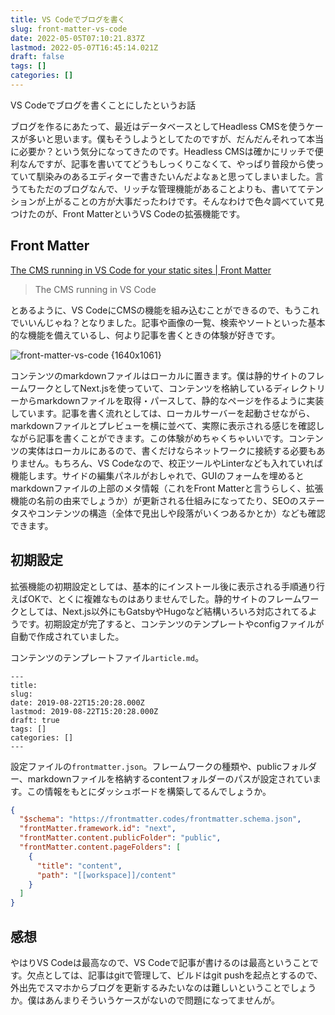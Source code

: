 ```yaml
---
title: VS Codeでブログを書く
slug: front-matter-vs-code
date: 2022-05-05T07:10:21.837Z
lastmod: 2022-05-07T16:45:14.021Z
draft: false
tags: []
categories: []
---
```

VS Codeでブログを書くことにしたというお話

ブログを作るにあたって、最近はデータベースとしてHeadless CMSを使うケースが多いと思います。僕もそうしようとしてたのですが、だんだんそれって本当に必要か？という気分になってきたのです。Headless CMSは確かにリッチで便利なんですが、記事を書いててどうもしっくりこなくて、やっぱり普段から使っていて馴染みのあるエディターで書きたいんだよなぁと思ってしまいました。言うてもただのブログなんで、リッチな管理機能があることよりも、書いててテンションが上がることの方が大事だったわけです。そんなわけで色々調べていて見つけたのが、Front MatterというVS Codeの拡張機能です。

## Front Matter

[The CMS running in VS Code for your static sites | Front Matter](https://frontmatter.codes/)

>The CMS running in VS Code

とあるように、VS CodeにCMSの機能を組み込むことができるので、もうこれでいいんじゃね？となりました。記事や画像の一覧、検索やソートといった基本的な機能を備えているし、何より記事を書くときの体験が好きです。

![front-matter-vs-code {1640x1061}](/img/front-matter-vs-code.webp)

コンテンツのmarkdownファイルはローカルに置きます。僕は静的サイトのフレームワークとしてNext.jsを使っていて、コンテンツを格納しているディレクトリーからmarkdownファイルを取得・パースして、静的なページを作るように実装しています。記事を書く流れとしては、ローカルサーバーを起動させながら、markdownファイルとプレビューを横に並べて、実際に表示される感じを確認しながら記事を書くことができます。この体験がめちゃくちゃいいです。コンテンツの実体はローカルにあるので、書くだけならネットワークに接続する必要もありません。もちろん、VS Codeなので、校正ツールやLinterなども入れていれば機能します。サイドの編集パネルがおしゃれで、GUIのフォームを埋めるとmarkdownファイルの上部のメタ情報（これをFront Matterと言うらしく、拡張機能の名前の由来でしょうか）が更新される仕組みになってたり、SEOのステータスやコンテンツの構造（全体で見出しや段落がいくつあるかとか）なども確認できます。

## 初期設定

拡張機能の初期設定としては、基本的にインストール後に表示される手順通り行えばOKで、とくに複雑なものはありませんでした。静的サイトのフレームワークとしては、Next.js以外にもGatsbyやHugoなど結構いろいろ対応されてるようです。初期設定が完了すると、コンテンツのテンプレートやconfigファイルが自動で作成されていました。

コンテンツのテンプレートファイル`article.md`。

```
---
title:
slug:
date: 2019-08-22T15:20:28.000Z
lastmod: 2019-08-22T15:20:28.000Z
draft: true
tags: []
categories: []
---

```

設定ファイルの`frontmatter.json`。フレームワークの種類や、publicフォルダー、markdownファイルを格納するcontentフォルダーのパスが設定されています。この情報をもとにダッシュボードを構築してるんでしょうか。

```json
{
  "$schema": "https://frontmatter.codes/frontmatter.schema.json",
  "frontMatter.framework.id": "next",
  "frontMatter.content.publicFolder": "public",
  "frontMatter.content.pageFolders": [
    {
      "title": "content",
      "path": "[[workspace]]/content"
    }
  ]
}
```

## 感想

やはりVS Codeは最高なので、VS Codeで記事が書けるのは最高ということです。欠点としては、記事はgitで管理して、ビルドはgit pushを起点とするので、外出先でスマホからブログを更新するみたいなのは難しいということでしょうか。僕はあんまりそういうケースがないので問題になってませんが。
